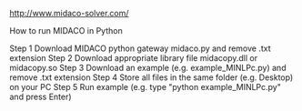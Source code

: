 http://www.midaco-solver.com/
 
How to run MIDACO in Python

Step 1	Download MIDACO python gateway midaco.py and remove .txt extension
Step 2	Download appropriate library file midacopy.dll or midacopy.so
Step 3	Download an example (e.g. example_MINLPc.py) and remove .txt extension
Step 4	Store all files in the same folder (e.g. Desktop) on your PC
Step 5	Run example (e.g. type "python example_MINLPc.py" and press Enter)
 

